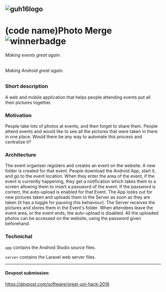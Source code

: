 ![guh16logo](http://greatunihack.com/img/logo.png)
---

# (code name)Photo Merge ![winnerbadge](https://img.shields.io/badge/greatunihack2016-winner-a000a0.svg)
###### Making events great again.
###### Making Android great again.

### Short description
A web and mobile application that helps people attending events put all their pictures together.

### Motivation
People take lots of photos at events, and then forget to share them. People attend events and would like to see all the pictures that were taken in there in one place. Would there be any way to automate this process and centralize it?

### Architecture
The event organiser registers and creates an event on the website. A new folder is created for that event.
People download the Android App, start it, and go to the event location. When they enter the area of the event, if the event is currently happening, they get a notification which takes them to a screen allowing them to insert a password of the event. If the password is correct, the auto-upload is enabled for that Event. 
The App looks out for new pictures taken and uploads them to the Server as soon as they are taken (it has a toggle for pausing this behaviour). 
The Server receives the pictures and stores them in the Event's folder.
When attendees leave the event area, or the event ends, the auto-upload is disabled.
All the uploaded photos can be accessed on the website, using the password given beforehand.

### Technichal
```app``` contains the Android Studio source files.


```server``` contains the Laravel web server files.

---
#### Devpost submission:
https://devpost.com/software/great-uni-hack-2016
